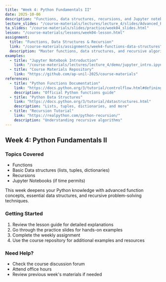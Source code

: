 ```yaml
---
title: "Week 4: Python Fundamentals II"
date: 2025-10-06
description: "Functions, data structures, recursions, and Jupyter notebooks"
lecture_slides: "/course-materials/lectures/lecture_4/slides/Advanced_Programming_2025_lecture_4.pdf"
ta_slides: "/course-materials/slides/practice/week04_slides.html"
lesson: "/course-materials/lessons/week04-lesson.html"
assignment:
  title: "Functions, Data Structures & Recursion"
  link: "/course-materials/assignments/week4-functions-data-structures"
  description: "Master functions, data structures, and recursive algorithms"
examples:
  - title: "Jupyter Notebook Introduction"
    link: "/course-materials/lectures/lecture_4/demo/jupyter_intro.ipynb"
  - title: "Course Materials Repository"
    link: "https://github.com/ap-unil-2025/course-materials"
references:
  - title: "Python Functions Documentation"
    link: "https://docs.python.org/3/tutorial/controlflow.html#defining-functions"
    description: "Official Python functions guide"
  - title: "Python Data Structures"
    link: "https://docs.python.org/3/tutorial/datastructures.html"
    description: "Lists, tuples, dictionaries, and more"
  - title: "Recursion Tutorial"
    link: "https://realpython.com/python-recursion/"
    description: "Understanding recursive algorithms"
---
```


## Week 4: Python Fundamentals II

### Topics Covered
- Functions
- Basic Data structures (lists, tuples, dictionaries)
- Recursions
- Jupyter Notebooks (if time permits)

This week deepens your Python knowledge with advanced function concepts, essential data structures, and recursive problem-solving techniques.

### Getting Started

1. Review the lesson guide for detailed explanations
2. Go through the practice slides for hands-on examples  
3. Complete the weekly assignment
4. Use the course repository for additional examples and resources

### Need Help?

- Check the course discussion forum
- Attend office hours
- Review previous week's materials if needed
